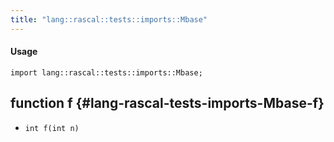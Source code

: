 ```yaml
---
title: "lang::rascal::tests::imports::Mbase"
---
```


#### Usage

`import lang::rascal::tests::imports::Mbase;`


## function f {#lang-rascal-tests-imports-Mbase-f}

* ``int f(int n)``


